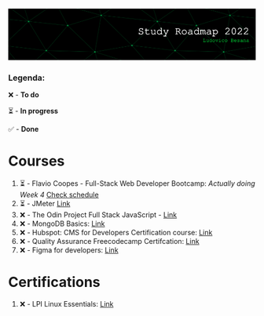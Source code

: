 ![github-header-image](github-header-image.png)

### Legenda:

❌ - **To do**

⏳ - **In progress**

✅ - **Done**

# Courses

1) ⏳ - Flavio Coopes - Full-Stack Web Developer Bootcamp:  *Actually doing Week 4* [Check schedule](https://bootcamp.dev/schedule/)
2) ⏳ - JMeter [Link](https://www.udemy.com/course/jmeter-step-by-step-for-beginners/)
3) ❌ - The Odin Project Full Stack JavaScript - [Link](https://www.theodinproject.com/paths/full-stack-javascript)
4) ❌ - MongoDB Basics: [Link](https://university.mongodb.com/courses/M001/about)
5) ❌ - Hubspot: CMS for Developers Certification course: [Link](https://academy.hubspot.com/courses/cms-for-developers)     
6) ❌ - Quality Assurance Freecodecamp Certifcation: [Link](https://www.freecodecamp.org/learn/quality-assurance/)
7) ❌ - Figma for developers: [Link](https://frontendmasters.com/courses/figma/)

# Certifications

1) ❌ - LPI Linux Essentials: [Link](https://www.lpi.org/our-certifications/linux-essentials-overview)
